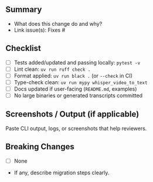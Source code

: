 ## Summary

- What does this change do and why?
- Link issue(s): Fixes #<id>

## Checklist

- [ ] Tests added/updated and passing locally: `pytest -v`
- [ ] Lint clean: `uv run ruff check .`
- [ ] Format applied: `uv run black .` (or `--check` in CI)
- [ ] Type-check clean: `uv run mypy whisper_video_to_text`
- [ ] Docs updated if user-facing (`README.md`, examples)
- [ ] No large binaries or generated transcripts committed

## Screenshots / Output (if applicable)

Paste CLI output, logs, or screenshots that help reviewers.

## Breaking Changes

- [ ] None
- If any, describe migration steps clearly.

